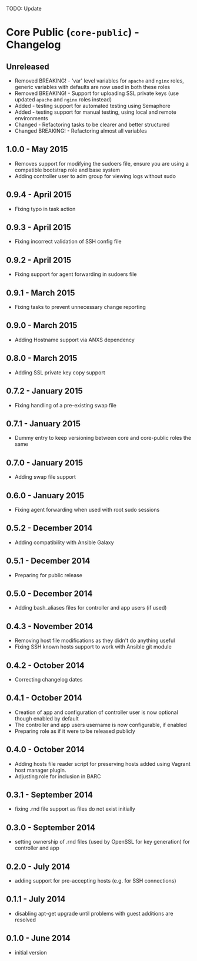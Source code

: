 
TODO: Update

# Core Public (`core-public`) - Changelog

## Unreleased

* Removed BREAKING! - 'var' level variables for `apache` and `nginx` roles, generic variables with defaults are now used in both these roles
* Removed BREAKING! - Support for uploading SSL private keys (use updated `apache` and `nginx` roles instead)
* Added - testing support for automated testing using Semaphore
* Added - testing support for manual testing, using local and remote environments
* Changed - Refactoring tasks to be clearer and better structured
* Changed BREAKING! - Refactoring almost all variables

## 1.0.0 - May 2015

* Removes support for modifying the sudoers file, ensure you are using a compatible bootstrap role and base system
* Adding controller user to adm group for viewing logs without sudo

## 0.9.4 - April 2015

* Fixing typo in task action

## 0.9.3 - April 2015

* Fixing incorrect validation of SSH config file

## 0.9.2 - April 2015

* Fixing support for agent forwarding in sudoers file

## 0.9.1 - March 2015

* Fixing tasks to prevent unnecessary change reporting

## 0.9.0 - March 2015

* Adding Hostname support via ANXS dependency

## 0.8.0 - March 2015

* Adding SSL private key copy support

## 0.7.2 - January 2015

* Fixing handling of a pre-existing swap file

## 0.7.1 - January 2015

* Dummy entry to keep versioning between core and core-public roles the same

## 0.7.0 - January 2015

* Adding swap file support

## 0.6.0 - January 2015

* Fixing agent forwarding when used with root sudo sessions

## 0.5.2 - December 2014

* Adding compatibility with Ansible Galaxy

## 0.5.1 - December 2014

* Preparing for public release

## 0.5.0 - December 2014

* Adding bash_aliases files for controller and app users (if used)

## 0.4.3 - November 2014

* Removing host file modifications as they didn't do anything useful
* Fixing SSH known hosts support to work with Ansible git module

## 0.4.2 - October 2014

* Correcting changelog dates

## 0.4.1 - October 2014

* Creation of app and configuration of controller user is now optional though enabled by default
* The controller and app users username is now configurable, if enabled
* Preparing role as if it were to be released publicly

## 0.4.0 - October 2014

* Adding hosts file reader script for preserving hosts added using Vagrant host manager plugin.
* Adjusting role for inclusion in BARC

## 0.3.1 - September 2014

* fixing .rnd file support as files do not exist initially

## 0.3.0 - September 2014

* setting ownership of .rnd files (used by OpenSSL for key generation) for controller and app

## 0.2.0 - July 2014

* adding support for pre-accepting hosts (e.g. for SSH connections)

## 0.1.1 - July 2014

* disabling apt-get upgrade until problems with guest additions are resolved

## 0.1.0 - June 2014

* initial version
